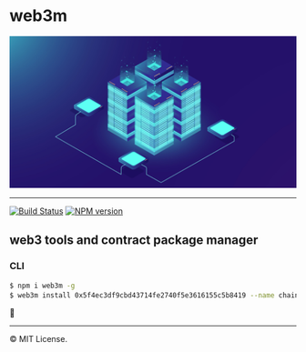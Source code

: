 # web3m

<p align='center'>
    <img src='assets/background.jpg'/>
</p>

----

[![Build Status](https://travis-ci.com/dequanto/web3m.svg?branch=master)](https://travis-ci.com/dequanto/web3m)
[![NPM version](https://badge.fury.io/js/web3m.svg)](http://badge.fury.io/js/web3m)


## web3 tools and contract package manager



### CLI

```bash
$ npm i web3m -g
$ web3m install 0x5f4ec3df9cbd43714fe2740f5e3616155c5b8419 --name chainlink/oracle-eth
```


🏁

----
©️ MIT License.
